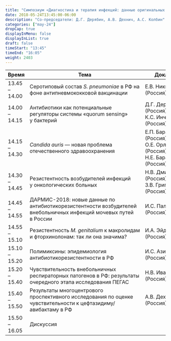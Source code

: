 ```yaml
---
title: "Симпозиум «Диагностика и терапия инфекций: данные оригинальных исследований»"
date: 2018-05-24T13:45:00-06:00
description: "Со-председатели: Д.Г. Дерябин, А.В. Дехнич, А.С. Колбин"
categories: ["may-24"]
dropCap: true
displayInMenu: false
displayInList: true
draft: false
timeStart: "13:45"
timeEnd: "16:05"
weight: 2403
---
```


| Время            | Тема           | Докладчик  |
| ------------- | ------------- | ----- |
| 13.45 – 14.00 | Серотиповый состав <em>S. pneumoniae</em> в РФ на фоне антипневмококковой вакцинации                                       | Е.В.&nbsp;Никитина (Россия)                                                   | 
| 14.00 – 14.15 | Антибиотики как потенциальные регуляторы системы «quorum sensing» у бактерий                                      | Д.Г.&nbsp;Дерябин (Россия), К.С.&nbsp;Инчагова (Россия)                            | 
| 14.15 – 14.30 | <em>Candida auris</em> — новая проблема отечественного здравоохранения                                                     | Е.П.&nbsp;Баранцевич (Россия), О.Е.&nbsp;Орлова (Россия), Н.Е.&nbsp;Баранцевич (Россия) | 
| 14.30 – 14.45 | Резистентность возбудителей инфекций у онкологических больных                                                     | Н.В.&nbsp;Дмитриева (Россия), З.В.&nbsp;Григорьевская (Россия)                     | 
| 14.45 – 14.55 | ДАРМИС-2018: новые данные по антибиотикорезистентности возбудителей внебольничных инфекций мочевых путей в России | И.С.&nbsp;Палагин (Россия)                                                    | 
| 14.55 – 15.10 | Резистентность <em>M. genitalium</em> к макролидам и фторхинолонам: так ли она значима?                                    | И.А.&nbsp;Эйдельштейн (Россия)                                                | 
| 15.10 – 15.20 | Полимиксины: эпидемиология антибиотикорезистентности в РФ                                                         | И.С. Азизов (Россия)                                                     | 
| 15.20 – 15.40 | Чувствительность внебольничных респираторных патогенов в РФ: результаты очередного этапа исследования ПЕГАС       | Н.В. Иванчик (Россия)                                                    | 
| 15.40 – 15.50 | Результаты многоцентрового проспективного исследования по оценке чувствительности к цефтазидиму/авибактаму в РФ   | А.В. Дехнич (Россия)                                                     | 
| 15.50 – 16.05 | Дискуссия                                                                                                         |                                                                          | 
